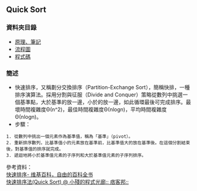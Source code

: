 ## Quick Sort
### 資料夾目錄
* [原理、筆記](https://github.com/ChengShaoChi/Learning-Note/blob/master/HW1/Quick%20Sort.ipynb)
* [流程圖](https://github.com/ChengShaoChi/Learning-Note/blob/master/HW1/QuickSort.png)
* [程式碼](https://github.com/ChengShaoChi/Learning-Note/blob/master/HW1/Quick%20Sort.py)
### 簡述
* 快速排序，又稱劃分交換排序（Partition-Exchange Sort），簡稱快排，一種排序演算法。採用分割與征服（Divide and Conquer）策略從數列中挑選一個基準點，大於基準的放一邊，小於的放一邊，如此循環最後可完成排序。最壞時間複雜度Θ(n^2)，最佳時間複雜度Θ(nlogn)，平均時間複雜度	Θ(nlogn)。    
* 步驟：
```
1. 從數列中挑出一個元素作為基準值，稱為「基準」（pivot）。
2. 重新排序數列，比基準值小的元素放在基準前，比基準值大的放在基準後。在這個分割結束後，對基準值的排序就完成。
3. 遞迴地將小於基準值元素的子序列和大於基準值元素的子序列排序。
```

參考資料：    
[快速排序- 维基百科，自由的百科全书](https://zh.wikipedia.org/wiki/%E5%BF%AB%E9%80%9F%E6%8E%92%E5%BA%8F)    
[快速排序法(Quick Sort) @ 小殘的程式光廊:: 痞客邦::](https://emn178.pixnet.net/blog/post/88613503-%E5%BF%AB%E9%80%9F%E6%8E%92%E5%BA%8F%E6%B3%95(quick-sort))
